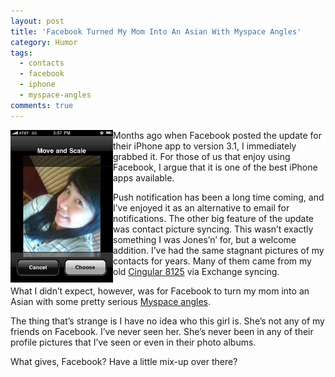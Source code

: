 ```yaml
---
layout: post
title: 'Facebook Turned My Mom Into An Asian With Myspace Angles'
category: Humor
tags:
  - contacts
  - facebook
  - iphone
  - myspace-angles
comments: true
---
```


<img title="photo" style="float:left;" src="/assets/img/asianmom.jpg" border="0" alt="photo of asian woman?" width="164" height="244"/>

Months ago when Facebook posted the update for their iPhone app to version 3.1, I immediately grabbed it. For those of us that enjoy using Facebook, I argue that it is one of the best iPhone apps available.

Push notification has been a long time coming, and I’ve enjoyed it as an alternative to email for notifications. The other big feature of the update was contact picture syncing. This wasn’t exactly something I was Jones’n’ for, but a welcome addition. I’ve had the same stagnant pictures of my contacts for years. Many of them came from my old <a title="HTC Wizard Clone" href="http://www.engadget.com/2006/02/11/cingulars-8125-now-available-to-one-and-all/" target="_blank">Cingular 8125</a> via Exchange syncing.

What I didn’t expect, however, was for Facebook to turn my mom into an Asian with some pretty serious <a title="It doesn't matter how ugly you are" href="http://www.urbandictionary.com/define.php?term=myspace%20angles" target="_blank">Myspace angles</a>.


The thing that’s strange is I have no idea who this girl is. She’s not any of my friends on Facebook. I’ve never seen her. She’s never been in any of their profile pictures that I’ve seen or even in their photo albums.

What gives, Facebook? Have a little mix-up over there?
<div style="clear:left;"></div>
